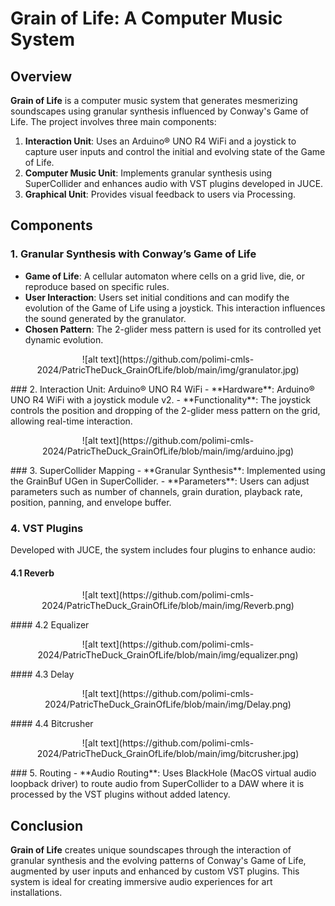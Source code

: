 # Grain of Life: A Computer Music System

## Overview
**Grain of Life** is a computer music system that generates mesmerizing soundscapes using granular synthesis influenced by Conway's Game of Life. The project involves three main components:

1. **Interaction Unit**: Uses an Arduino® UNO R4 WiFi and a joystick to capture user inputs and control the initial and evolving state of the Game of Life.
2. **Computer Music Unit**: Implements granular synthesis using SuperCollider and enhances audio with VST plugins developed in JUCE.
3. **Graphical Unit**: Provides visual feedback to users via Processing.

## Components

### 1. Granular Synthesis with Conway’s Game of Life
- **Game of Life**: A cellular automaton where cells on a grid live, die, or reproduce based on specific rules.
- **User Interaction**: Users set initial conditions and can modify the evolution of the Game of Life using a joystick. This interaction influences the sound generated by the granulator.
- **Chosen Pattern**: The 2-glider mess pattern is used for its controlled yet dynamic evolution.
<p align="center">
  ![alt text](https://github.com/polimi-cmls-2024/PatricTheDuck_GrainOfLife/blob/main/img/granulator.jpg)
</p>
### 2. Interaction Unit: Arduino® UNO R4 WiFi
- **Hardware**: Arduino® UNO R4 WiFi with a joystick module v2.
- **Functionality**: The joystick controls the position and dropping of the 2-glider mess pattern on the grid, allowing real-time interaction.
<p align="center">
![alt text](https://github.com/polimi-cmls-2024/PatricTheDuck_GrainOfLife/blob/main/img/arduino.jpg)
</p>
### 3. SuperCollider Mapping
- **Granular Synthesis**: Implemented using the GrainBuf UGen in SuperCollider.
- **Parameters**: Users can adjust parameters such as number of channels, grain duration, playback rate, position, panning, and envelope buffer.

### 4. VST Plugins
Developed with JUCE, the system includes four plugins to enhance audio:

#### 4.1 Reverb
<p align="center">
![alt text](https://github.com/polimi-cmls-2024/PatricTheDuck_GrainOfLife/blob/main/img/Reverb.png)
</p>
#### 4.2 Equalizer
<p align="center">
![alt text](https://github.com/polimi-cmls-2024/PatricTheDuck_GrainOfLife/blob/main/img/equalizer.png)
</p>
#### 4.3 Delay
<p align="center">
![alt text](https://github.com/polimi-cmls-2024/PatricTheDuck_GrainOfLife/blob/main/img/Delay.png)
</p>
#### 4.4 Bitcrusher
<p align="center">
![alt text](https://github.com/polimi-cmls-2024/PatricTheDuck_GrainOfLife/blob/main/img/bitcrusher.jpg)
</p>
### 5. Routing
- **Audio Routing**: Uses BlackHole (MacOS virtual audio loopback driver) to route audio from SuperCollider to a DAW where it is processed by the VST plugins without added latency.

## Conclusion
**Grain of Life** creates unique soundscapes through the interaction of granular synthesis and the evolving patterns of Conway's Game of Life, augmented by user inputs and enhanced by custom VST plugins. This system is ideal for creating immersive audio experiences for art installations.
